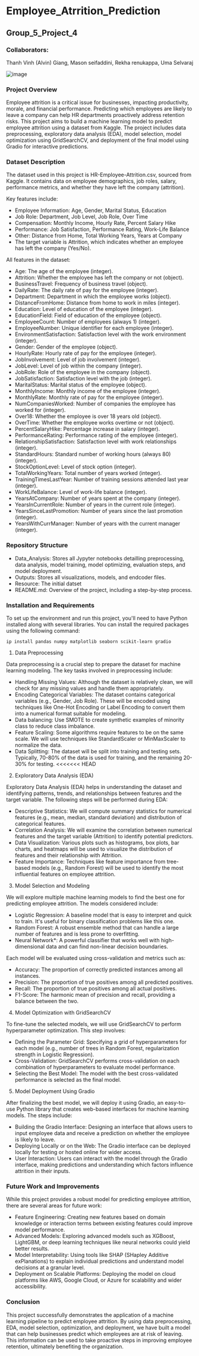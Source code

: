 # Employee_Atrrition_Prediction

## Group_5_Project_4

### Collaborators:
Thanh Vinh (Alvin) Giang, Mason seifaddini, Rekha renukappa, Uma Selvaraj

![image](https://github.com/user-attachments/assets/ffaf04dc-2cae-4328-8408-e3840c704585)


### Project Overview

Employee attrition is a critical issue for businesses, impacting productivity, morale, and financial performance. Predicting which employees are likely to leave a company can help HR departments proactively address retention risks. This project aims to build a machine learning model to predict employee attrition using a dataset from Kaggle. The project includes data preprocessing, exploratory data analysis (EDA), model selection, model optimization using GridSearchCV, and deployment of the final model using Gradio for interactive predictions.

 ### Dataset Description

The dataset used in this project is HR-Employee-Attrition.csv, sourced from Kaggle. It contains data on employee demographics, job roles, salary, performance metrics, and whether they have left the company (attrition).

Key features include:

* Employee Information: Age, Gender, Marital Status, Education
* Job Role: Department, Job Level, Job Role, Over Time
* Compensation: Monthly Income, Hourly Rate, Percent Salary Hike
* Performance: Job Satisfaction, Performance Rating, Work-Life Balance
* Other: Distance from Home, Total Working Years, Years at Company
* The target variable is Attrition, which indicates whether an employee has left the company (Yes/No).

All features in the dataset:

* Age: The age of the employee (integer).
* Attrition: Whether the employee has left the company or not (object).
* BusinessTravel: Frequency of business travel (object).
* DailyRate: The daily rate of pay for the employee (integer).
* Department: Department in which the employee works (object).
* DistanceFromHome: Distance from home to work in miles (integer).
* Education: Level of education of the employee (integer).
* EducationField: Field of education of the employee (object).
* EmployeeCount: Number of employees (always 1) (integer).
* EmployeeNumber: Unique identifier for each employee (integer).
* EnvironmentSatisfaction: Satisfaction level with the work environment (integer).
* Gender: Gender of the employee (object).
* HourlyRate: Hourly rate of pay for the employee (integer).
* JobInvolvement: Level of job involvement (integer).
* JobLevel: Level of job within the company (integer).
* JobRole: Role of the employee in the company (object).
* JobSatisfaction: Satisfaction level with the job (integer).
* MaritalStatus: Marital status of the employee (object).
* MonthlyIncome: Monthly income of the employee (integer).
* MonthlyRate: Monthly rate of pay for the employee (integer).
* NumCompaniesWorked: Number of companies the employee has worked for (integer).
* Over18: Whether the employee is over 18 years old (object).
* OverTime: Whether the employee works overtime or not (object).
* PercentSalaryHike: Percentage increase in salary (integer).
* PerformanceRating: Performance rating of the employee (integer).
* RelationshipSatisfaction: Satisfaction level with work relationships (integer).
* StandardHours: Standard number of working hours (always 80) (integer).
* StockOptionLevel: Level of stock option (integer).
* TotalWorkingYears: Total number of years worked (integer).
* TrainingTimesLastYear: Number of training sessions attended last year (integer).
* WorkLifeBalance: Level of work-life balance (integer).
* YearsAtCompany: Number of years spent at the company (integer).
* YearsInCurrentRole: Number of years in the current role (integer).
* YearsSinceLastPromotion: Number of years since the last promotion (integer).
* YearsWithCurrManager: Number of years with the current manager (integer).

### Repository Structure

* Data_Analysis: Stores all Jypyter notebooks detailling preprocessing, data analysis, model training, model optimizing, evaluation steps, and model deployment.
* Outputs: Stores all visualizations, models, and endcoder files.
* Resource: The initial datset
* README.md: Overview of the project, including a step-by-step process.

### Installation and Requirements

To set up the environment and run this project, you'll need to have Python installed along with several libraries. You can install the required packages using the following command:

```ip install pandas numpy matplotlib seaborn scikit-learn gradio```

1. Data Preprocessing

Data preprocessing is a crucial step to prepare the dataset for machine learning modeling. The key tasks involved in preprocessing include:

* Handling Missing Values: Although the dataset is relatively clean, we will check for any missing values and handle them appropriately.
* Encoding Categorical Variables: The dataset contains categorical variables (e.g., Gender, Job Role). These will be encoded using techniques like One-Hot Encoding or Label Encoding to convert them into a numerical format suitable for modeling.
* Data balancing: Use SMOTE to create synthetic examples of minority class to reduce class imbalance.
* Feature Scaling: Some algorithms require features to be on the same scale. We will use techniques like StandardScaler or MinMaxScaler to normalize the data.
* Data Splitting: The dataset will be split into training and testing sets. Typically, 70-80% of the data is used for training, and the remaining 20-30% for testing.
<<<<<<< HEAD

2. Exploratory Data Analysis (EDA)

Exploratory Data Analysis (EDA) helps in understanding the dataset and identifying patterns, trends, and relationships between features and the target variable. The following steps will be performed during EDA:

* Descriptive Statistics: We will compute summary statistics for numerical features (e.g., mean, median, standard deviation) and distribution of categorical features.
* Correlation Analysis: We will examine the correlation between numerical features and the target variable (Attrition) to identify potential predictors.
* Data Visualization: Various plots such as histograms, box plots, bar charts, and heatmaps will be used to visualize the distribution of features and their relationship with Attrition.
* Feature Importance: Techniques like feature importance from tree-based models (e.g., Random Forest) will be used to identify the most influential features on employee attrition.

3. Model Selection and Modeling

We will explore multiple machine learning models to find the best one for predicting employee attrition. The models considered include:

* Logistic Regression: A baseline model that is easy to interpret and quick to train. It's useful for binary classification problems like this one.
* Random Forest: A robust ensemble method that can handle a large number of features and is less prone to overfitting.
* Neural Network*: A powerful classifier that works well with high-dimensional data and can find non-linear decision boundaries.

Each model will be evaluated using cross-validation and metrics such as:

* Accuracy: The proportion of correctly predicted instances among all instances.
* Precision: The proportion of true positives among all predicted positives.
* Recall: The proportion of true positives among all actual positives.
* F1-Score: The harmonic mean of precision and recall, providing a balance between the two.

4. Model Optimization with GridSearchCV

To fine-tune the selected models, we will use GridSearchCV to perform hyperparameter optimization. This step involves:

* Defining the Parameter Grid: Specifying a grid of hyperparameters for each model (e.g., number of trees in Random Forest, regularization strength in Logistic Regression).
* Cross-Validation: GridSearchCV performs cross-validation on each combination of hyperparameters to evaluate model performance.
* Selecting the Best Model: The model with the best cross-validated performance is selected as the final model.

5. Model Deployment Using Gradio

After finalizing the best model, we will deploy it using Gradio, an easy-to-use Python library that creates web-based interfaces for machine learning models. The steps include:

* Building the Gradio Interface: Designing an interface that allows users to input employee data and receive a prediction on whether the employee is likely to leave.
* Deploying Locally or on the Web: The Gradio interface can be deployed locally for testing or hosted online for wider access.
* User Interaction: Users can interact with the model through the Gradio interface, making predictions and understanding which factors influence attrition in their inputs.

### Future Work and Improvements

While this project provides a robust model for predicting employee attrition, there are several areas for future work:

* Feature Engineering: Creating new features based on domain knowledge or interaction terms between existing features could improve model performance.
* Advanced Models: Exploring advanced models such as XGBoost, LightGBM, or deep learning techniques like neural networks could yield better results.
* Model Interpretability: Using tools like SHAP (SHapley Additive exPlanations) to explain individual predictions and understand model decisions at a granular level.
* Deployment on Scalable Platforms: Deploying the model on cloud platforms like AWS, Google Cloud, or Azure for scalability and wider accessibility.

### Conclusion

This project successfully demonstrates the application of a machine learning pipeline to predict employee attrition. By using data preprocessing, EDA, model selection, optimization, and deployment, we have built a model that can help businesses predict which employees are at risk of leaving. This information can be used to take proactive steps in improving employee retention, ultimately benefiting the organization.

